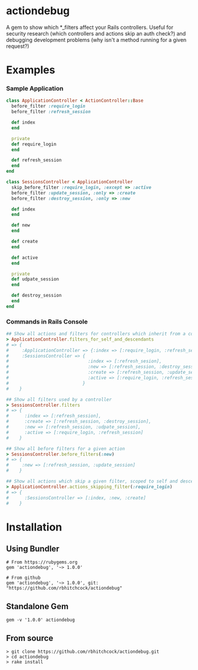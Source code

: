 # actiondebug
A gem to show which *_filters affect your Rails controllers. Useful for security
research (which controllers and actions skip an auth check?) and debugging
development problems (why isn't a method running for a given request?)

# Examples

### Sample Application
```ruby
class ApplicationController < ActionController::Base
  before_filter :require_login
  before_filter :refresh_session

  def index
  end

  private
  def require_login
  end

  def refresh_session
  end
end

class SessionsController < ApplicationController
  skip_before_filter :require_login, :except => :active
  before_filter :update_session, :only => :create
  before_filter :destroy_session, :only => :new

  def index
  end

  def new
  end

  def create
  end

  def active
  end

  private
  def udpate_session
  end

  def destroy_session
  end
end
```

### Commands in Rails Console
```ruby
## Show all actions and filters for controllers which inherit from a controller (including itself)
> ApplicationController.filters_for_self_and_descendants
# => {
#     :ApplicationController => {:index => [:require_login, :refresh_session]},
#     :SessionsController => {
#                              :index => [:refresh_sesion],
#                              :new => [:refresh_session, :destroy_session],
#                              :create => [:refresh_session, :update_session],
#                              :active => [:require_login, :refresh_session]
#                            }
#    }

## Show all filters used by a controller
> SessionsController.filters
# => {
#      :index => [:refresh_session],
#      :create => [:refresh_session, :destroy_session],
#      :new => [:refresh_session, :udpate_session],
#      :active => [:require_login, :refresh_session]
#    }

## Show all before filters for a given action
> SessionsController.before_filters(:new)
# => {
#     :new => [:refresh_session, :update_session]
#    }

## Show all actions which skip a given filter, scoped to self and descendants
> ApplicationController.actions_skipping_filter(:require_login)
# => {
#      :SessionsController => [:index, :new, :create]
#    }
```

# Installation
## Using Bundler
```
# From https://rubygems.org
gem 'actiondebug', '~> 1.0.0'

# From github
gem 'actiondebug', '~> 1.0.0', git: "https://github.com/rbhitchcock/actiondebug"
```

## Standalone Gem
```
gem -v '1.0.0' actiondebug
```

## From source
```
> git clone https://github.com/rbhitchcock/actiondebug.git
> cd actiondebug
> rake install
```
